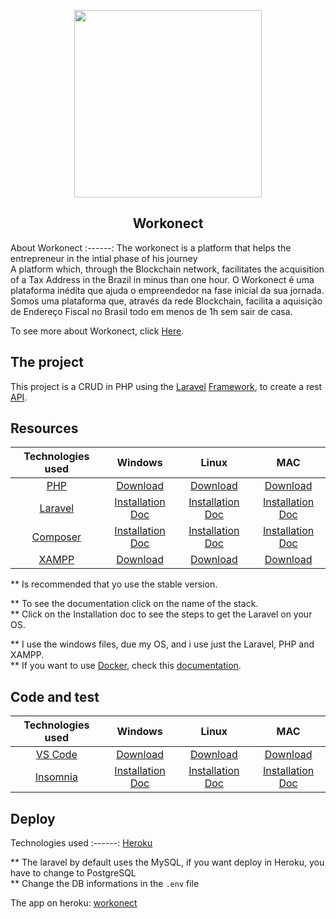 <p align="center"><a href="https://www.workonect.com" target="_blank"><img src="http://www.iochip.com.br/frontEnd/assets/img/portfolio/portfolio-5.jpg" width="300"></a></p>

<h2 align="center"> Workonect </h2>

About Workonect
:------: 
The workonect is a platform that helps the entrepreneur in the intial phase of his journey <br>
A platform which, through the Blockchain network, facilitates the acquisition of a Tax Address in the Brazil in minus than one hour.
 O Workonect é uma plataforma inédita que ajuda o empreendedor na fase inicial da sua jornada. <br> Somos uma plataforma que, através da rede Blockchain, facilita a aquisição de Endereço Fiscal no Brasil todo em menos de 1h sem sair de casa. 

To see more about Workonect, click [Here](https://www.workonect.com).
## The project

This project is a CRUD in PHP using the [Laravel](https://laravel.com) [Framework](https://laravel.com), to create a rest [API](https://www.redhat.com/en/topics/api/what-is-a-rest-api).

## Resources

Technologies used | Windows | Linux | MAC
:------: | :------: | :------: | :------:
[PHP](https://www.php.net/docs.php) | [Download](https://windows.php.net/download/) | [Download](https://www.php.net/manual/en/install.unix.debian.php) | [Download](https://www.php.net/manual/en/install.macosx.php)
[Laravel](https://laravel.com/api/8.x/) | [Installation Doc](https://laravel.com/docs/8.x/installation) | [Installation Doc](https://laravel.com/docs/8.x/installation) | [Installation Doc](https://laravel.com/docs/8.x/installation)
[Composer](https://getcomposer.org/doc/) | [Installation Doc](https://getcomposer.org/doc/00-intro.md#installation-linux-unix-macos) | [Installation Doc](https://getcomposer.org/doc/00-intro.md#installation-linux-unix-macos) | [Installation Doc](https://getcomposer.org/doc/00-intro.md#installation-linux-unix-macos)
[XAMPP](https://www.apachefriends.org/download.html) | [Download](https://www.apachefriends.org/download.html) | [Download](https://www.apachefriends.org/download.html) | [Download](https://www.apachefriends.org/download.html)

** Is recommended that yo use the stable version.

** To see the documentation click on the name of the stack. <br>
** Click on the Installation doc to see the steps to get the Laravel on your OS.

** I use the windows files, due my OS, and i use just the  Laravel, PHP and XAMPP. <br>
** If you want to use [Docker](https://www.docker.com/products/docker-desktop), check this [documentation](https://laravel.com/docs/8.x/installation).

## Code and test

Technologies used | Windows | Linux | MAC
:------: | :------: | :------: | :------:
[VS Code](https://code.visualstudio.com/docs) | [Download](https://code.visualstudio.com/download) | [Download](https://code.visualstudio.com/download) | [Download](https://code.visualstudio.com/download)
[Insomnia](https://support.insomnia.rest) | [Installation Doc](https://support.insomnia.rest/article/156-installation) | [Installation Doc](https://support.insomnia.rest/article/156-installation) | [Installation Doc](https://support.insomnia.rest/article/156-installation)

## Deploy

Technologies used 
:------: 
[Heroku](https://devcenter.heroku.com)

** The laravel by default uses the MySQL, if you want deploy in Heroku, you have to change to PostgreSQL <br>
** Change the DB informations in the `.env` file

The app on heroku: [workonect](https://workonect.herokuapp.com/api/users)
